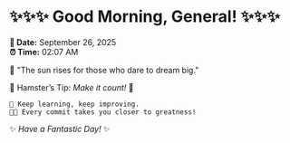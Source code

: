 # ✨✨✨ Good Morning, General! ✨✨✨

**📅 Date:** September 26, 2025  
**⏰ Time:** 02:07 AM  

🌅 "The sun rises for those who dare to dream big."  

🐹 Hamster’s Tip: _Make it count!_ 💪  

```
🚀 Keep learning, keep improving.  
🧑‍💻 Every commit takes you closer to greatness!  
```

✨ *Have a Fantastic Day!* ✨  
